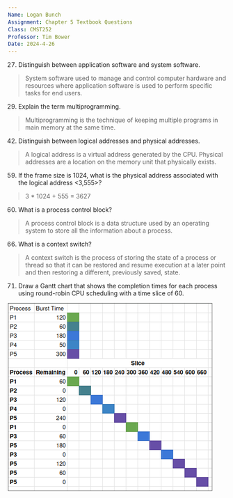 ```yaml
---
Name: Logan Bunch
Assignment: Chapter 5 Textbook Questions
Class: CMST252
Professor: Tim Bower
Date: 2024-4-26
---
```


27. Distinguish between application software and system software.

> System software used to manage and control computer hardware and resources where application software is used to perform specific tasks for end users.

29. Explain the term multiprogramming.

> Multiprogramming is the technique of keeping multiple programs in main memory at the same time.

42. Distinguish between logical addresses and physical addresses.

> A logical address is a virtual address generated by the CPU. Physical addresses are a location on the memory unit that physically exists.

59. If the frame size is 1024, what is the physical address associated with the logical address <3,555>?

> 3 \* 1024 + 555 = 3627

60. What is a process control block?

> A process control block is a data structure used by an operating system to store all the information about a process.

66. What is a context switch?

> A context switch is the process of storing the state of a process or thread so that it can be restored and resume execution at a later point and then restoring a different, previously saved, state.

71. Draw a Gantt chart that shows the completion times for each process using round-robin CPU scheduling with a time slice of 60.

![gantt chart](./images/gantt.png)
